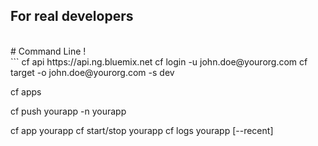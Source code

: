 ##  For real developers
<br />
# Command Line !
<br />
```
cf api https://api.ng.bluemix.net
cf login -u john.doe@yourorg.com
cf target -o john.doe@yourorg.com -s dev

cf apps

cf push yourapp -n yourapp

cf app yourapp
cf start/stop yourapp
cf logs yourapp [--recent]
```
